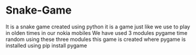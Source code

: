 # Snake-Game
It is a snake game created using python it is a game just like we use to play in olden times in our nokia mobiles 
We have used 3 modules
pygame
time
random
using these three modules this game is created where pygame is installed using pip install pygame
